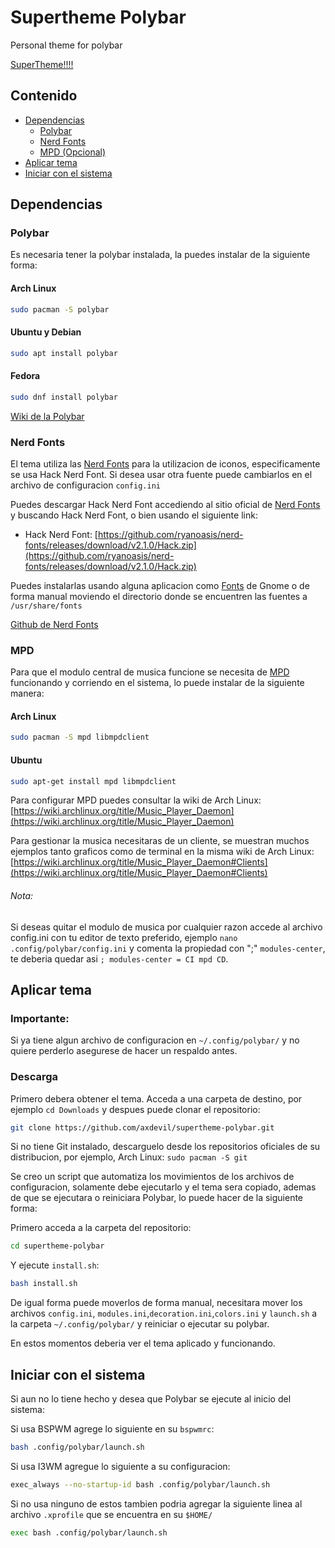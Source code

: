 # Supertheme Polybar
Personal theme for polybar

[SuperTheme!!!!](https://raw.githubusercontent.com/axdevil/supertheme-polybar/main/assets/supertheme.png)

## Contenido
- [Dependencias](#dependencias)
  - [Polybar](#polybar)
  - [Nerd Fonts](#nerd-fonts)
  - [MPD (Opcional)](#mpd)
- [Aplicar tema](#aplicar-tema)
- [Iniciar con el sistema](#iniciar-con-el-sistema)
## Dependencias

### Polybar

Es necesaria tener la polybar instalada, la puedes instalar de la siguiente forma:

#### Arch Linux
```bash
sudo pacman -S polybar
```
#### Ubuntu y Debian
```bash
sudo apt install polybar
```
#### Fedora
```bash
sudo dnf install polybar
```
[Wiki de la Polybar](https://github.com/polybar/polybar/wiki)

### Nerd Fonts

El tema utiliza las [Nerd Fonts](https://www.nerdfonts.com/#home) para la utilizacion de iconos, especificamente se usa Hack Nerd Font. Si desea usar otra fuente puede cambiarlos en el archivo de configuracion ```config.ini```

Puedes descargar Hack Nerd Font accediendo al sitio oficial de [Nerd Fonts](https://www.nerdfonts.com/#home) y buscando Hack Nerd Font, o bien usando el siguiente link:

* Hack Nerd Font: [https://github.com/ryanoasis/nerd-fonts/releases/download/v2.1.0/Hack.zip](https://github.com/ryanoasis/nerd-fonts/releases/download/v2.1.0/Hack.zip)

Puedes instalarlas usando alguna aplicacion como [Fonts](https://apps.gnome.org/es/app/org.gnome.font-viewer/) de Gnome o de forma manual moviendo el directorio donde se encuentren las fuentes a `/usr/share/fonts`

[Github de Nerd Fonts](https://github.com/ryanoasis/nerd-fonts/)

### MPD

Para que el modulo central de musica funcione se necesita de [MPD](https://www.musicpd.org/) funcionando y corriendo en el sistema, lo puede instalar de la siguiente manera:

#### Arch Linux

```bash
sudo pacman -S mpd libmpdclient
```

#### Ubuntu

```bash
sudo apt-get install mpd libmpdclient
```

Para configurar MPD puedes consultar la wiki de Arch Linux: [https://wiki.archlinux.org/title/Music_Player_Daemon](https://wiki.archlinux.org/title/Music_Player_Daemon)

Para gestionar la musica necesitaras de un cliente, se muestran muchos ejemplos tanto graficos como de terminal en la misma wiki de Arch Linux: [https://wiki.archlinux.org/title/Music_Player_Daemon#Clients](https://wiki.archlinux.org/title/Music_Player_Daemon#Clients)

###### Nota:

Si deseas quitar el modulo de musica por cualquier razon accede al archivo config.ini con tu editor de texto preferido, ejemplo ```nano .config/polybar/config.ini``` y comenta la propiedad con ";" ```modules-center```, te deberia quedar asi ```; modules-center = CI mpd CD```.

## Aplicar tema

### Importante:
Si ya tiene algun archivo de configuracion en `~/.config/polybar/` y no quiere perderlo asegurese de hacer un respaldo antes.

### Descarga

Primero debera obtener el tema. Acceda a una carpeta de destino, por ejemplo ```cd Downloads``` y despues puede clonar el repositorio:

```bash
git clone https://github.com/axdevil/supertheme-polybar.git
```

Si no tiene Git instalado, descarguelo desde los repositorios oficiales de su distribucion, por ejemplo, Arch Linux: ```sudo pacman -S git```

Se creo un script que automatiza los movimientos de los archivos de configuracion, solamente debe ejecutarlo y el tema sera copiado, ademas de que se ejecutara o reiniciara Polybar, lo puede hacer de la siguiente forma:

Primero acceda a la carpeta del repositorio:

```bash
cd supertheme-polybar
```

Y ejecute ```install.sh```:

```bash
bash install.sh
```

De igual forma puede moverlos de forma manual, necesitara mover los archivos `config.ini`, `modules.ini`,`decoration.ini`,`colors.ini` y `launch.sh` a la carpeta `~/.config/polybar/` y reiniciar o ejecutar su polybar.

En estos momentos deberia ver el tema aplicado y funcionando.

## Iniciar con el sistema

Si aun no lo tiene hecho y desea que Polybar se ejecute al inicio del sistema:

Si usa BSPWM agrege lo siguiente en su `bspwmrc`:

```bash
bash .config/polybar/launch.sh
```

Si usa I3WM agregue lo siguiente a su configuracion:

```bash
exec_always --no-startup-id bash .config/polybar/launch.sh
```

Si no usa ninguno de estos tambien podria agregar la siguiente linea al archivo `.xprofile` que se encuentra en su `$HOME/`

```bash
exec bash .config/polybar/launch.sh
```
